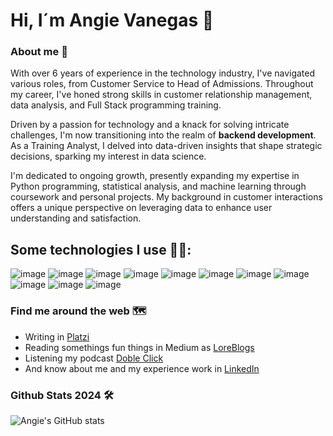 # Hi, I´m Angie Vanegas 🚀

### About me 🤙

With over 6 years of experience in the technology industry, I've navigated various roles, from Customer Service to Head of Admissions. Throughout my career, I've honed strong skills in customer relationship management, data analysis, and Full Stack programming training.

Driven by a passion for technology and a knack for solving intricate challenges, I'm now transitioning into the realm of **backend development**. As a Training Analyst, I delved into data-driven insights that shape strategic decisions, sparking my interest in data science.

I'm dedicated to ongoing growth, presently expanding my expertise in Python programming, statistical analysis, and machine learning through coursework and personal projects. My background in customer interactions offers a unique perspective on leveraging data to enhance user understanding and satisfaction.

## **Some technologies I use 👩‍💻:**


![image](https://img.shields.io/badge/Python-FFD43B?style=for-the-badge&logo=python&logoColor=blue)
![image](https://img.shields.io/badge/React-20232A?style=for-the-badge&logo=react&logoColor=61DAFB)
![image](https://img.shields.io/badge/JavaScript-323330?style=for-the-badge&logo=javascript&logoColor=F7DF1E)
![image](https://img.shields.io/badge/Flask-000000?style=for-the-badge&logo=flask&logoColor=white)
![image](https://img.shields.io/badge/PostgreSQL-316192?style=for-the-badge&logo=postgresql&logoColor=white)
![image](https://img.shields.io/badge/GitHub-100000?style=for-the-badge&logo=github&logoColor=white)
![image](https://img.shields.io/badge/Postman-FF6C37?style=for-the-badge&logo=Postman&logoColor=white)
![image](https://img.shields.io/badge/CSS3-1572B6?style=for-the-badge&logo=css3&logoColor=white)
![image](https://img.shields.io/badge/HTML5-E34F26?style=for-the-badge&logo=html5&logoColor=white)
![image](https://img.shields.io/badge/Bootstrap-563D7C?style=for-the-badge&logo=bootstrap&logoColor=white)
![image](https://img.shields.io/badge/firebase-ffca28?style=for-the-badge&logo=firebase&logoColor=black)


  
### **Find me around the web 🗺️**

- Writing in [Platzi](https://platzi.com/blog/como-superar-sindrome-impostor/)
- Reading somethings fun things in Medium as [LoreBlogs](https://loreblogs.medium.com/)
- Listening my podcast [Doble Click](https://open.spotify.com/episode/0Bxp9hYWMLvb2kVbCReK4U?si=5aa6c6bec07b4b50)
- And know about me and my experience work in [LinkedIn](https://www.linkedin.com/in/avanegasp/)
  

### Github Stats 2024 🛠️
![Angie's GitHub stats](https://github-readme-stats.vercel.app/api?username=avanegasp&show_icons=true&theme=tokyonight)
<!--
**avanegasp/avanegasp** is a ✨ _special_ ✨ repository because its `README.md` (this file) appears on your GitHub profile.


Here are some ideas to get you started:

- 🔭 I’m currently working on ...
- 🌱 I’m currently learning ...
- 👯 I’m looking to collaborate on ...
- 🤔 I’m looking for help with ...
- 💬 Ask me about ...
- 📫 How to reach me: ...
- 😄 Pronouns: ...
- ⚡ Fun fact: ...
-->
